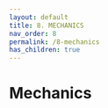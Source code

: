 ```yaml
---
layout: default
title: 8. MECHANICS
nav_order: 8
permalink: /8-mechanics
has_children: true
---
```


# Mechanics


